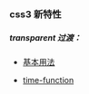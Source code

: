 
### css3 新特性

##### transparent 过渡：

- [基本用法](https://developer.mozilla.org/zh-CN/docs/Web/CSS/transition)

- [time-function](https://developer.mozilla.org/en-US/docs/Web/CSS/timing-function)
